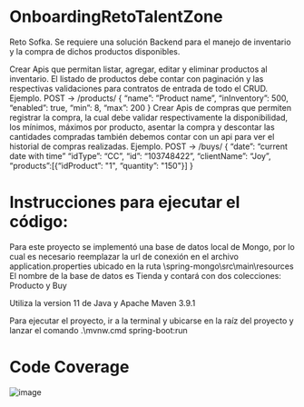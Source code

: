 # OnboardingRetoTalentZone
Reto Sofka. Se requiere una solución Backend para el manejo de inventario y la compra de dichos productos disponibles.

Crear Apis que permitan listar, agregar, editar y eliminar productos al inventario. El listado
de productos debe contar con paginación y las respectivas validaciones para contratos de
entrada de todo el CRUD.
Ejemplo.
POST → /products/
{
“name”: ”Product name”,
“inInventory”: 500,
“enabled”: true,
“min”: 8,
“max”: 200
}
Crear Apis de compras que permiten registrar la compra, la cual debe validar
respectivamente la disponibilidad, los mínimos, máximos por producto, asentar la compra
y descontar las cantidades compradas también debemos contar con un api para ver el
historial de compras realizadas.
Ejemplo.
POST → /buys/
{
“date”: “current date with time”
“idType”: “CC”,
“id”: “103748422”,
“clientName”: “Joy”,
“products”:[{“idProduct”: "1", “quantity”: "150"}]
}

# Instrucciones para ejecutar el código:
Para este proyecto se implementó una base de datos local de Mongo, por lo cual es necesario reemplazar la url de conexión en el archivo application.properties ubicado en la ruta \spring-mongo\src\main\resources
El nombre de la base de datos es Tienda y contará con dos colecciones: Producto y Buy

Utiliza la version 11 de Java y Apache Maven 3.9.1

Para ejecutar el proyecto, ir a la terminal y ubicarse en la raíz del proyecto y lanzar el comando .\mvnw.cmd spring-boot:run

# Code Coverage
![image](https://github.com/OscarGabriel07/RetoBackendTalentZone/assets/97564825/2ffc72e9-3654-44c6-af51-83975c96de89)


